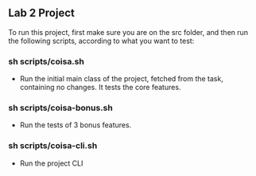 ## Lab 2 Project

To run this project, first make sure you are on the src folder, and then run the following scripts, according to what you want to test:

### sh scripts/coisa.sh
- Run the initial main class of the project, fetched from the task, containing no changes. It tests the core features.
### sh scripts/coisa-bonus.sh
- Run the tests of 3 bonus features.
### sh scripts/coisa-cli.sh
- Run the project CLI